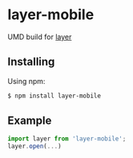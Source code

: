 # layer-mobile

UMD build for [layer](https://github.com/sentsin/layer)

## Installing

Using npm:

```bash
$ npm install layer-mobile
```

## Example

```js
import layer from 'layer-mobile';
layer.open(...)
```
